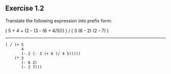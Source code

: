 ## Exercise 1.2

Translate the following expression into prefix form:

( 5 + 4 + (2 - (3 - (6 + 4/5))) ) /  ( 3 (6 - 2) (2 - 7) )

---

```
( / (+ 5
       4
       (- 2 (- 3 (+ 6 (/ 4 5)))))
    (* 3
       (- 6 2)
       (- 2 7)))
```
